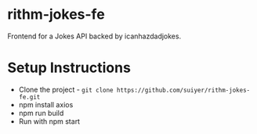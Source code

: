 # rithm-jokes-fe
Frontend for a Jokes API backed by icanhazdadjokes.

Setup Instructions
====
* Clone the project - `git clone https://github.com/suiyer/rithm-jokes-fe.git`
* npm install axios
* npm run build
* Run with npm start
